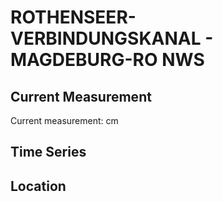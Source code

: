# ROTHENSEER-VERBINDUNGSKANAL - MAGDEBURG-RO NWS

## Current Measurement

Current measurement: <Value topic="rivers/pegel-online/RVK/MAGDEBURG-RO_NWS/measurementValue"/> cm

## Time Series

<TimeSeries topic="rivers/pegel-online/RVK/MAGDEBURG-RO_NWS/measurementValue" period="week" />

## Location

<WorldMap>
  <Marker lat="52.1970368104459" lon="11.687266581469505" labelTopic="rivers/pegel-online/RVK/MAGDEBURG-RO_NWS" />
</WorldMap>
